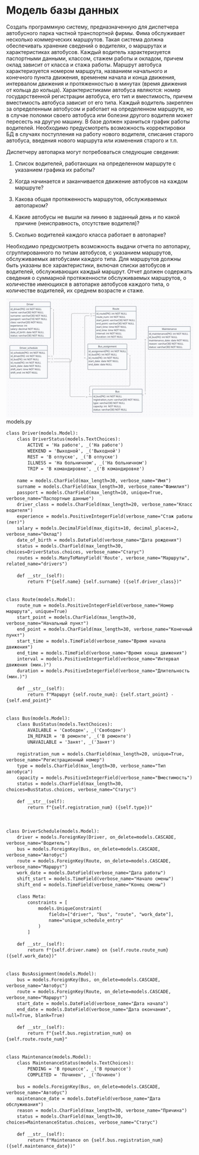 # Модель базы данных

Создать программную систему, предназначенную для диспетчера автобусного
парка частной транспортной фирмы. Фима обслуживает несколько коммерческих
маршрутов. Такая система должна обеспечивать хранение сведений о водителях, о
маршрутах и характеристиках автобусов.
Каждый водитель характеризуется паспортными данными, классом, стажем
работы и окладом, причем оклад зависит от класса и стажа работы.
Маршрут автобуса характеризуется номером маршрута, названием начального и
конечного пункта движения, временем начала и конца движения, интервалом движения и
протяженностью в минутах (время движения от кольца до кольца). Характеристиками
автобуса являются: номер государственной регистрации автобуса, его тип и
вместимость, причем вместимость автобуса зависит от его типа.
Каждый водитель закреплен за определенным автобусом и работает на
определенном маршруте, но в случае поломки своего автобуса или болезни другого
водителя может пересесть на другую машину.
В базе должен храниться график работы водителей.
Необходимо предусмотреть возможность корректировки БД в случаях
поступления на работу нового водителя, списания старого автобуса, введения нового
маршрута или изменения старого и т.п.  

Диспетчеру автопарка могут потребоваться следующие сведения:  

1. Список водителей, работающих на определенном маршруте с указанием
графика их работы?  

2. Когда начинается и заканчивается движение автобусов на каждом маршруте?  

3. Какова общая протяженность маршрутов, обслуживаемых автопарком?  

4. Какие автобусы не вышли на линию в заданный день и по какой причине
(неисправность, отсутствие водителя)?  

5. Сколько водителей каждого класса работает в автопарке?  

Необходимо предусмотреть возможность выдачи отчета по автопарку,
сгруппированного по типам автобусов, с указанием маршрутов, обслуживаемых
автобусами каждого типа. Для маршрутов должны быть указаны все характеристики,
включая списки автобусов и водителей, обслуживающих каждый маршрут. Отчет
должен содержать сведения о суммарной протяженности обслуживаемых маршрутов,
о количестве имеющихся в автопарке автобусов каждого типа, о количестве водителей,
их среднем возрасте и стаже.

![img.png](1.jpg)  
models.py

    class Driver(models.Model):
        class DriverStatus(models.TextChoices):
            ACTIVE = 'На работе', _('На работе')
            WEEKEND = 'Выходной', _('Выходной')
            REST = 'В отпуске', _('В отпуске')
            ILLNESS = 'На больничном', _('На больничном')
            TRIP = 'В командировке', _('В командировке')
    
        name = models.CharField(max_length=30, verbose_name="Имя")
        surname = models.CharField(max_length=30, verbose_name="Фамилия")
        passport = models.CharField(max_length=10, unique=True, verbose_name="Паспортные данные")
        driver_class = models.CharField(max_length=20, verbose_name="Класс водителя")
        experience = models.PositiveIntegerField(verbose_name="Стаж работы (лет)")
        salary = models.DecimalField(max_digits=10, decimal_places=2, verbose_name="Оклад")
        date_of_birth = models.DateField(verbose_name="Дата рождения")
        status = models.CharField(max_length=30, choices=DriverStatus.choices, verbose_name="Статус")
        routes = models.ManyToManyField('Route', verbose_name="Маршруты", related_name="drivers")
    
        def __str__(self):
            return f"{self.name} {self.surname} ({self.driver_class})"
    
    
    class Route(models.Model):
        route_num = models.PositiveIntegerField(verbose_name="Номер маршрута", unique=True)
        start_point = models.CharField(max_length=30, verbose_name="Начальный пункт")
        end_point = models.CharField(max_length=30, verbose_name="Конечный пункт")
        start_time = models.TimeField(verbose_name="Время начала движения")
        end_time = models.TimeField(verbose_name="Время конца движения")
        interval = models.PositiveIntegerField(verbose_name="Интервал движения (мин.)")
        duration = models.PositiveIntegerField(verbose_name="Длительность (мин.)")
    
        def __str__(self):
            return f"Маршрут {self.route_num}: {self.start_point} - {self.end_point}"
    
    
    class Bus(models.Model):
        class BusStatus(models.TextChoices):
            AVAILABLE = 'Свободен', _('Свободен')
            IN_REPAIR = 'В ремонте', _('В ремонте')
            UNAVAILABLE = 'Занят', _('Занят')
    
        registration_num = models.CharField(max_length=20, unique=True, verbose_name="Регистрационный номер")
        type = models.CharField(max_length=30, verbose_name="Тип автобуса")
        capacity = models.PositiveIntegerField(verbose_name="Вместимость")
        status = models.CharField(max_length=30, choices=BusStatus.choices, verbose_name="Статус")
    
        def __str__(self):
            return f"{self.registration_num} ({self.type})"
    
    
    
    class DriverSchedule(models.Model):
        driver = models.ForeignKey(Driver, on_delete=models.CASCADE, verbose_name="Водитель")
        bus = models.ForeignKey(Bus, on_delete=models.CASCADE, verbose_name="Автобус")
        route = models.ForeignKey(Route, on_delete=models.CASCADE, verbose_name="Маршрут")
        work_date = models.DateField(verbose_name="Дата работы")
        shift_start = models.TimeField(verbose_name="Начало смены")
        shift_end = models.TimeField(verbose_name="Конец смены")
    
        class Meta:
            constraints = [
                models.UniqueConstraint(
                    fields=["driver", "bus", "route", "work_date"],
                    name="unique_schedule_entry"
                )
            ]
    
        def __str__(self):
            return f"{self.driver.name} on {self.route.route_num} ({self.work_date})"
    
    
    class BusAssignment(models.Model):
        bus = models.ForeignKey(Bus, on_delete=models.CASCADE, verbose_name="Автобус")
        route = models.ForeignKey(Route, on_delete=models.CASCADE, verbose_name="Маршрут")
        start_date = models.DateField(verbose_name="Дата начала")
        end_date = models.DateField(verbose_name="Дата окончания", null=True, blank=True)
    
        def __str__(self):
            return f"{self.bus.registration_num} on {self.route.route_num}"
    
    
    class Maintenance(models.Model):
        class MaintenanceStatus(models.TextChoices):
            PENDING = 'В процессе', _('В процессе')
            COMPLETED = 'Починен', _('Починен')
    
        bus = models.ForeignKey(Bus, on_delete=models.CASCADE, verbose_name="Автобус")
        maintenance_date = models.DateField(verbose_name="Дата обслуживания")
        reason = models.CharField(max_length=30, verbose_name="Причина")
        status = models.CharField(max_length=30, choices=MaintenanceStatus.choices, verbose_name="Статус")
    
        def __str__(self):
            return f"Maintenance on {self.bus.registration_num} ({self.maintenance_date})"
